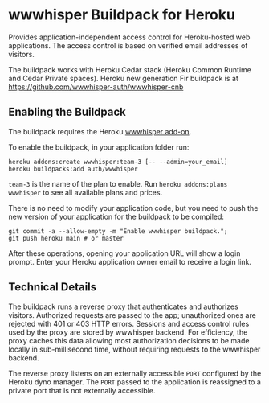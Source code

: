 # wwwhisper Buildpack for Heroku

Provides application-independent access control for Heroku-hosted
web applications. The access control is based on verified email
addresses of visitors.

The buildpack works with Heroku Cedar stack (Heroku Common Runtime and
Cedar Private spaces). Heroku new generation Fir buildpack is at
https://github.com/wwwhisper-auth/wwwhisper-cnb

## Enabling the Buildpack

The buildpack requires the Heroku [wwwhisper
add-on](https://elements.heroku.com/addons/wwwhisper).

To enable the buildpack, in your application folder run:

```
heroku addons:create wwwhisper:team-3 [-- --admin=your_email]
heroku buildpacks:add auth/wwwhisper
```

`team-3` is the name of the plan to enable. Run `heroku addons:plans
wwwhisper` to see all available plans and prices.

There is no need to modify your application code, but you need to push
the new version of your application for the buildpack to be compiled:

```
git commit -a --allow-empty -m "Enable wwwhisper buildpack.";
git push heroku main # or master
```

After these operations, opening your application URL will show a login
prompt. Enter your Heroku application owner email to receive a login
link.

## Technical Details

The buildpack runs a reverse proxy that authenticates and authorizes
visitors. Authorized requests are passed to the app; unauthorized ones
are rejected with 401 or 403 HTTP errors. Sessions and access control
rules used by the proxy are stored by wwwhisper backend. For
efficiency, the proxy caches this data allowing most authorization
decisions to be made locally in sub-millisecond time, without
requiring requests to the wwwhisper backend.

The reverse proxy listens on an externally accessible `PORT` configured
by the Heroku dyno manager. The `PORT` passed to the application is
reassigned to a private port that is not externally accessible.

